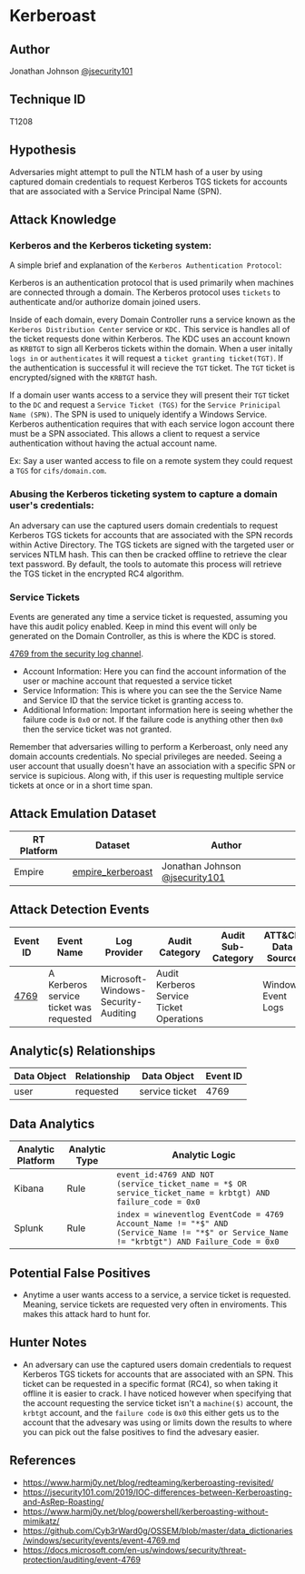 # Kerberoast


## Author

Jonathan Johnson [@jsecurity101](https://twitter.com/jsecurity101)

## Technique ID

T1208

## Hypothesis

Adversaries might attempt to pull the NTLM hash of a user by using captured domain credentials to request Kerberos TGS tickets for accounts that are associated with a Service Principal Name (SPN).

## Attack Knowledge

### Kerberos and the Kerberos ticketing system:
A simple brief and explanation of the `Kerberos Authentication Protocol`:

Kerberos is an authentication protocol that is used primarily when machines are connected through a domain. The Kerberos protocol uses `tickets` to authenticate and/or authorize domain joined users. 

Inside of each domain, every Domain Controller runs a service known as the `Kerberos Distribution Center` service or `KDC.` This service is handles all of the ticket requests done within Kerberos. The KDC uses an account known as `KRBTGT` to sign all Kerberos tickets within the domain. When a user initally `logs in` or `authenticates` it will request a `ticket granting ticket(TGT)`. If the authentication is successful it will recieve the `TGT` ticket. The `TGT` ticket is encrypted/signed with the `KRBTGT` hash.

If a domain user wants access to a service they will present their `TGT` ticket to the `DC` and request a `Service Ticket (TGS)` for the `Service Prinicipal Name (SPN)`. The SPN is used to uniquely identify a Windows Service. Kerberos authentication requires that with each service logon account there must be a SPN associated. This allows a client to request a service authentication without having the actual account name.

Ex: Say a user wanted access to file on a remote system they could request a `TGS` for `cifs/domain.com`.

### Abusing the Kerberos ticketing system to capture a domain user's credentials:

An adversary can use the captured users domain credentials to request Kerberos TGS tickets for accounts that are associated with the SPN records within Active Directory. The TGS tickets are signed with the targeted user or services NTLM hash. This can then be cracked offline to retrieve the clear text password. By default, the tools to automate this process will retrieve the TGS ticket in the encrypted RC4 algorithm. 

### Service Tickets

Events are generated any time a service ticket is requested, assuming you have this audit policy enabled. Keep in mind this event will only be generated on the Domain Controller, as this is where the KDC is stored. 

[4769 from the security log channel](https://github.com/MicrosoftDocs/windows-itpro-docs/blob/master/windows/security/threat-protection/auditing/event-4769.md).

* Account Information: Here you can find the account information of the user or machine account that requested a service ticket
* Service Information: This is where you can see the the Service Name and Service ID that the service ticket is granting access to.  
* Additional Information: Important information here is seeing whether the failure code is `0x0` or not. If the failure code is anything other then `0x0` then the service ticket was not granted. 

Remember that adversaries willing to perform a Kerberoast, only need any domain accounts credentials. No special privileges are needed. Seeing a user account that usually doesn't have an association with a specific SPN or service is supicious. Along with, if this user is requesting multiple service tickets at once or in a short time span. 

## Attack Emulation Dataset

| RT Platform  | Dataset | Author |
|---------|---------|---------|
| Empire | [empire_kerberoast](https://github.com/Cyb3rWard0g/mordor/blob/master/small_datasets/windows/credential_access/credential_dumping_T1003/credentials_from_ad/empire_kerberoast.md) | Jonathan Johnson [@jsecurity101](https://twitter.com/jsecurity101) |

## Attack Detection Events

| Event ID | Event Name | Log Provider | Audit Category | Audit Sub-Category | ATT&CK Data Source |
|---------|---------|----------|----------|---------|-----|
| [4769](https://github.com/Cyb3rWard0g/OSSEM/blob/master/data_dictionaries/windows/security/events/event-4769.md) | A Kerberos service ticket was requested | Microsoft-Windows-Security-Auditing | Audit Kerberos Service Ticket Operations |  | Windows Event Logs |


## Analytic(s) Relationships

| Data Object | Relationship | Data Object | Event ID |
|--------|---------|-------|--------|
|  user | requested | service ticket | 4769 |

## Data Analytics

| Analytic Platform | Analytic Type  | Analytic Logic |
|--------|---------|---------|
| Kibana | Rule | `event_id:4769 AND NOT (service_ticket_name = *$ OR service_ticket_name = krbtgt) AND failure_code = 0x0` |
| Splunk | Rule | `index = wineventlog EventCode = 4769  Account_Name != "*$" AND (Service_Name != "*$" or Service_Name != "krbtgt") AND Failure_Code = 0x0`

## Potential False Positives

* Anytime a user wants access to a service, a service ticket is requested. Meaning, service tickets are requested very often in enviroments. This makes this attack hard to hunt for. 

## Hunter Notes

* An adversary can use the captured users domain credentials to request Kerberos TGS tickets for accounts that are associated with an SPN. This ticket can be requested in a specific format (RC4), so when taking it offline it is easier to crack. I have noticed however when specifying that the account requesting the service ticket isn't a `machine($)` account, the `krbtgt` account, and the `failure code` is `0x0` this either gets us to the account that the advesary was using or limits down the results to where you can pick out the false positives to find the advesary easier. 

## References

* https://www.harmj0y.net/blog/redteaming/kerberoasting-revisited/
* https://jsecurity101.com/2019/IOC-differences-between-Kerberoasting-and-AsRep-Roasting/
* https://www.harmj0y.net/blog/powershell/kerberoasting-without-mimikatz/
* https://github.com/Cyb3rWard0g/OSSEM/blob/master/data_dictionaries/windows/security/events/event-4769.md
* https://docs.microsoft.com/en-us/windows/security/threat-protection/auditing/event-4769
